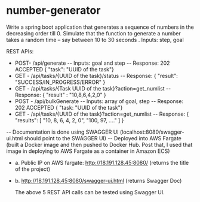 # number-generator

Write a spring boot application that generates a sequence of numbers in the decreasing order till 0. 
Simulate that the function to generate a  number takes a random time – say between 10 to 30 seconds .
Inputs: step, goal

REST APIs:
* POST- /api/generate -- Inputs: goal and step  -- Response: 202 ACCEPTED { "task": "UUID of the task"}
* GET - /api/tasks/{UUID of the task}/status -- Response: { "result": "SUCCESS/IN_PROGRESS/ERROR" }
* GET - /api/tasks/{Task UUID of the task}?action=get_numlist -- Response: { "result" : "10,8,6,4,2,0" }
* POST - /api/bulkGenerate -- Inputs: array of goal, step -- Response: 202 ACCEPTED { "task: "UUID of the task"}
* GET - /api/tasks/{UUID of the task}?action=get_numlist -- Response: { "results": [ "10, 8, 6, 4, 2, 0", "100, 97, ...." ] }

-- Documentation is done using SWAGGER UI (localhost:8080/swagger-ui.html should point to the SWAGGER UI)
-- Deployed into AWS Fargate (built a Docker image and then pushed to Docker Hub. Post that, I used that image in deploying to AWS Fargate as a container in Amazon ECS)

* a. Public IP on AWS fargate: http://18.191.128.45:8080/ (returns the title of the project)
* b. http://18.191.128.45:8080/swagger-ui.html (returns Swagger Doc)
  
  The above 5 REST API calls can be tested using Swagger UI. 
